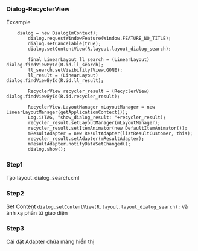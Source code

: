 ### Dialog-RecyclerView
Exxample

```
	dialog = new Dialog(mContext);
        dialog.requestWindowFeature(Window.FEATURE_NO_TITLE);
        dialog.setCancelable(true);
        dialog.setContentView(R.layout.layout_dialog_search);

        final LinearLayout ll_search = (LinearLayout) dialog.findViewById(R.id.ll_search);
        ll_search.setVisibility(View.GONE);
        ll_result = (LinearLayout) dialog.findViewById(R.id.ll_result);

        RecyclerView recycler_result = (RecyclerView) dialog.findViewById(R.id.recycler_result);

        RecyclerView.LayoutManager mLayoutManager = new LinearLayoutManager(getApplicationContext());
        Log.i(TAG, "show_dialog_result: "+recycler_result);
        recycler_result.setLayoutManager(mLayoutManager);
        recycler_result.setItemAnimator(new DefaultItemAnimator());
        mResultAdapter = new ResultAdapter(listResultCustomer, this);
        recycler_result.setAdapter(mResultAdapter);
        mResultAdapter.notifyDataSetChanged();
        dialog.show();
```

### Step1 
Tạo layout_dialog_search.xml
### Step2
Set Content `dialog.setContentView(R.layout.layout_dialog_search);` và ánh xạ phần tử giao diện

### Step3
Cài đặt Adapter chứa mảng hiển thị
